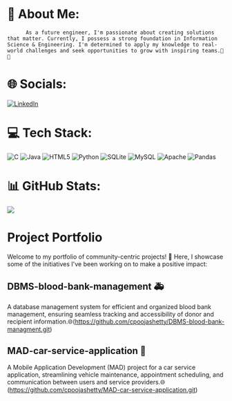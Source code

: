 # 💫 About Me:
          As a future engineer, I'm passionate about creating solutions that matter. Currently, I possess a strong foundation in Information Science & Engineering. I'm determined to apply my knowledge to real-world challenges and seek opportunities to grow with inspiring teams.🚀💡


# 🌐 Socials:
[![LinkedIn](https://img.shields.io/badge/LinkedIn-%230077B5.svg?logo=linkedin&logoColor=white)](https://linkedin.com/in/https://www.linkedin.com/in/c-pooja-shetty/) 

# 💻 Tech Stack:
![C](https://img.shields.io/badge/c-%2300599C.svg?style=for-the-badge&logo=c&logoColor=white) ![Java](https://img.shields.io/badge/java-%23ED8B00.svg?style=for-the-badge&logo=openjdk&logoColor=white) ![HTML5](https://img.shields.io/badge/html5-%23E34F26.svg?style=for-the-badge&logo=html5&logoColor=white) ![Python](https://img.shields.io/badge/python-3670A0?style=for-the-badge&logo=python&logoColor=ffdd54) ![SQLite](https://img.shields.io/badge/sqlite-%2307405e.svg?style=for-the-badge&logo=sqlite&logoColor=white) ![MySQL](https://img.shields.io/badge/mysql-%2300000f.svg?style=for-the-badge&logo=mysql&logoColor=white) ![Apache](https://img.shields.io/badge/apache-%23D42029.svg?style=for-the-badge&logo=apache&logoColor=white) ![Pandas](https://img.shields.io/badge/pandas-%23150458.svg?style=for-the-badge&logo=pandas&logoColor=white)
# 📊 GitHub Stats:
![](https://github-readme-stats.vercel.app/api/top-langs/?username=cpoojashetty&theme=tokyonight&hide_border=false&include_all_commits=false&count_private=false&layout=compact)

# Project Portfolio

Welcome to my portfolio of community-centric projects! 👋 Here, I showcase some of the initiatives I've been working on to make a positive impact:

## DBMS-blood-bank-management 🚑
A database management system for efficient and organized blood bank management, ensuring seamless tracking and accessibility of donor and recipient information.🌐(https://github.com/cpoojashetty/DBMS-blood-bank-managment.git)

## MAD-car-service-application 👩
A Mobile Application Development (MAD) project for a car service application, streamlining vehicle maintenance, appointment scheduling, and communication between users and service providers.🌐(https://github.com/cpoojashetty/MAD-car-service-application.git)

